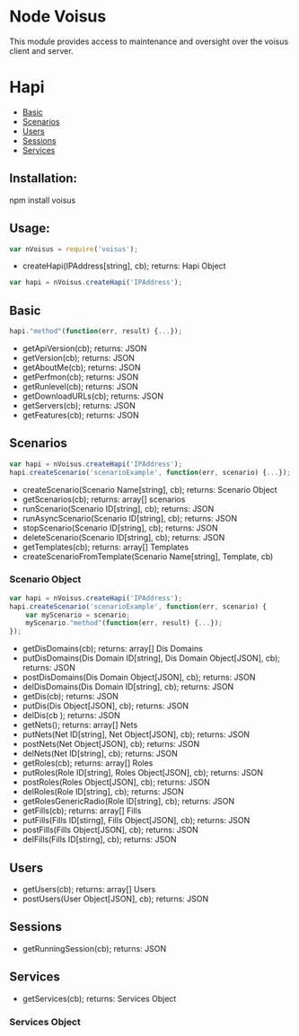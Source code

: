 # Node Voisus

This module provides access to maintenance and oversight over the voisus client and server. 
# Hapi
- [Basic](#basic)
- [Scenarios](#scenarios)
- [Users](#users)
- [Sessions](#sessions)
- [Services](#services)

## Installation:

npm install voisus

## Usage:
```javascript
var nVoisus = require('voisus');
```

* createHapi(IPAddress[string], cb); returns: Hapi Object

```javascript
var hapi = nVoisus.createHapi('IPAddress');
```

## Basic
```javascript
hapi."method"(function(err, result) {...});
```

* getApiVersion(cb); returns: JSON
* getVersion(cb); returns: JSON
* getAboutMe(cb); returns: JSON
* getPerfmon(cb); returns: JSON
* getRunlevel(cb); returns: JSON
* getDownloadURLs(cb); returns: JSON
* getServers(cb); returns: JSON
* getFeatures(cb); returns: JSON

## Scenarios
```javascript
var hapi = nVoisus.createHapi('IPAddress');
hapi.createScenario('scenarioExample', function(err, scenario) {...});
```

* createScenario(Scenario Name[string], cb); returns: Scenario Object
* getScenarios(cb); returns: array[] scenarios
* runScenario(Scenario ID[string], cb); returns: JSON
* runAsyncScenario(Scenario ID[string], cb); returns: JSON
* stopScenario(Scenario ID[string], cb); returns: JSON
* deleteScenario(Scenario ID[string], cb); returns: JSON
* getTemplates(cb); returns: array[] Templates
* createScenarioFromTemplate(Scenario Name[string], Template, cb)

### Scenario Object
```javascript
var hapi = nVoisus.createHapi('IPAddress');
hapi.createScenario('scenarioExample', function(err, scenario) {
	var myScenario = scenario;
	myScenario."method"(function(err, result) {...});
});
```

* getDisDomains(cb); returns: array[] Dis Domains
* putDisDomains(Dis Domain ID[string], Dis Domain Object[JSON], cb); returns: JSON
* postDisDomains(Dis Domain Object[JSON], cb); returns: JSON
* delDisDomains(Dis Domain ID[string], cb); returns: JSON
* getDis(cb); returns: JSON
* putDis(Dis Object[JSON], cb); returns: JSON
* delDis(cb ); returns: JSON
* getNets(); returns: array[] Nets
* putNets(Net ID[string], Net Object[JSON], cb); returns: JSON
* postNets(Net Object[JSON], cb); returns: JSON
* delNets(Net ID[string], cb); returns: JSON
* getRoles(cb); returns: array[] Roles
* putRoles(Role ID[string], Roles Object[JSON], cb); returns: JSON
* postRoles(Roles Object[JSON], cb); returns: JSON
* delRoles(Role ID[string], cb); returns: JSON
* getRolesGenericRadio(Role ID[string], cb); returns: JSON
* getFills(cb); returns: array[] Fills
* putFills(Fills ID[stirng], Fills Object[JSON], cb); returns: JSON
* postFills(Fills Object[JSON], cb); returns: JSON
* delFills(Fills ID[stirng], cb); returns: JSON

## Users

* getUsers(cb); returns: array[] Users
* postUsers(User Object[JSON], cb); returns: JSON

## Sessions

* getRunningSession(cb); returns: JSON

## Services

* getServices(cb); returns: Services Object

### Services Object

